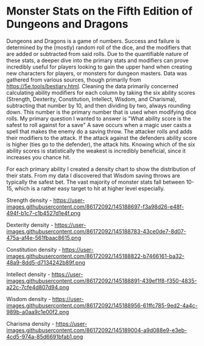 # Monster Stats on the Fifth Edition of Dungeons and Dragons

Dungeons and Dragons is a game of numbers. Success and failure is determined by the (mostly) random roll of the dice, and the modifiers that are added or subtracted from said rolls. Due to the quantifiable nature of these stats, a deeper dive into the primary stats and modifiers can prove incredibly useful for players looking to gain the upper hand when creating new characters for players, or monsters for dungeon masters. Data was gathered from various sources, though primarily from https://5e.tools/bestiary.html. Cleaning the data primarily concerned calculating ability modifiers for each column by taking the six ability scores (Strength, Dexterity, Constitution, Intellect, Wisdom, and Charisma), subtracting that number by 10, and then dividing by two, always rounding down. This number is the primary number that is used when modifying dice rolls. My primary question I wanted to answer is "What ability score is the safest to roll against for a save" A save occurs when a magic user casts a spell that makes the enemy do a saving throw. The attacker rolls and adds their modifiers to the attack. If the attack against the defenders ability score is higher (ties go to the defender), the attack hits. Knowing which of the six ability scores is statistically the weakest is incredibly beneficial, since it increases you chance hit.

For each primary ability I created a density chart to show the distribution of their stats. From my data I discovered that Wisdom saving throws are typically the safest bet. The vast majority of monster stats fall between 10-15, which is a rather easy target to hit at higher level especially.

Strength density - https://user-images.githubusercontent.com/86172092/145188697-f3a98d26-e48f-494f-b1c7-c1b4527d1e4f.png

Dexterity density - https://user-images.githubusercontent.com/86172092/145188783-43ce0de7-8d07-475a-af4e-561fbaac8615.png

Constitution density - https://user-images.githubusercontent.com/86172092/145188822-b7466161-ba32-48a9-8dd5-d7134242b89f.png

Intellect density - https://user-images.githubusercontent.com/86172092/145188891-439ef1f8-f350-4835-a22c-7cfe4d807d94.png

Wisdom density - https://user-images.githubusercontent.com/86172092/145188956-61ffc785-9ed2-4a4c-989b-a0aa9c1e00f2.png

Charisma density - https://user-images.githubusercontent.com/86172092/145189004-a9d088e9-e3eb-4cd5-974a-85d6691bfab1.png

